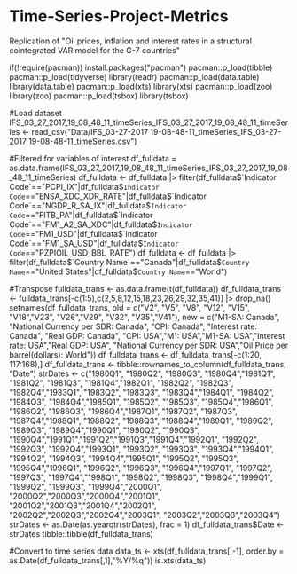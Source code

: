 # Time-Series-Project-Metrics
Replication of "Oil prices, inflation and interest rates in a structural cointegrated VAR model for the G-7 countries"

if(!require(pacman)) install.packages("pacman")
pacman::p_load(tibble)
pacman::p_load(tidyverse)
library(readr)
pacman::p_load(data.table)
library(data.table)
pacman::p_load(xts)
library(xts)
pacman::p_load(zoo)
library(zoo)
pacman::p_load(tsbox)
library(tsbox)

#Load dataset
IFS_03_27_2017_19_08_48_11_timeSeries_IFS_03_27_2017_19_08_48_11_timeSeries <- read_csv("Data/IFS_03-27-2017 19-08-48-11_timeSeries_IFS_03-27-2017 19-08-48-11_timeSeries.csv")

#Filtered for variables of interest
df_fulldata = as.data.frame(IFS_03_27_2017_19_08_48_11_timeSeries_IFS_03_27_2017_19_08_48_11_timeSeries)
df_fulldata <- df_fulldata |> filter(df_fulldata$`Indicator Code`=="PCPI_IX"|df_fulldata$`Indicator Code`=="ENSA_XDC_XDR_RATE"|df_fulldata$`Indicator Code`=="NGDP_R_SA_IX"|df_fulldata$`Indicator Code`=="FITB_PA"|df_fulldata$`Indicator Code`=="FM1_A2_SA_XDC"|df_fulldata$`Indicator Code`=="FM1_USD"|df_fulldata$`Indicator Code`=="FM1_SA_USD"|df_fulldata$`Indicator Code`=="PZPIOIL_USD_BBL_RATE") 
df_fulldata <- df_fulldata |> filter(df_fulldata$`Country Name`=="Canada"|df_fulldata$`Country Name`=="United States"|df_fulldata$`Country Name`=="World")

#Transpose
fulldata_trans <- as.data.frame(t(df_fulldata))
df_fulldata_trans <- fulldata_trans[-c(1:5),c(2,5,8,12,15,18,23,26,29,32,35,41)] |> drop_na()
setnames(df_fulldata_trans, old = c("V2", "V5", "V8", "V12", "V15", "V18","V23", "V26","V29", "V32", "V35","V41"), new = c("M1-SA: Canada", "National Currency per SDR: Canada", "CPI: Canada", "Interest rate: Canada", "Real GDP: Canada", "CPI: USA","M1: USA","M1-SA: USA","Interest rate: USA","Real GDP: USA", "National Currency per SDR: USA","Oil Price per barrel(dollars): World"))
df_fulldata_trans <- df_fulldata_trans[-c(1:20, 117:168),]
df_fulldata_trans <- tibble::rownames_to_column(df_fulldata_trans, "Date")
strDates <- c("1980Q1", "1980Q2", "1980Q3", "1980Q4","1981Q1", "1981Q2", "1981Q3", "1981Q4","1982Q1", "1982Q2", "1982Q3", "1982Q4","1983Q1", "1983Q2", "1983Q3", "1983Q4","1984Q1", "1984Q2", "1984Q3", "1984Q4","1985Q1", "1985Q2", "1985Q3", "1985Q4","1986Q1", "1986Q2", "1986Q3", "1986Q4","1987Q1", "1987Q2", "1987Q3", "1987Q4","1988Q1", "1988Q2", "1988Q3", "1988Q4","1989Q1", "1989Q2", "1989Q3", "1989Q4","1990Q1", "1990Q2", "1990Q3", "1990Q4","1991Q1","1991Q2","1991Q3","1991Q4","1992Q1", "1992Q2", "1992Q3", "1992Q4","1993Q1", "1993Q2", "1993Q3", "1993Q4","1994Q1", "1994Q2", "1994Q3", "1994Q4","1995Q1", "1995Q2", "1995Q3", "1995Q4","1996Q1", "1996Q2", "1996Q3", "1996Q4","1997Q1", "1997Q2", "1997Q3", "1997Q4","1998Q1", "1998Q2", "1998Q3", "1998Q4","1999Q1", "1999Q2", "1999Q3", "1999Q4","2000Q1", "2000Q2","2000Q3","2000Q4","2001Q1", "2001Q2","2001Q3","2001Q4","2002Q1", "2002Q2","2002Q3","2002Q4","2003Q1", "2003Q2","2003Q3","2003Q4")
strDates <- as.Date(as.yearqtr(strDates), frac = 1)
df_fulldata_trans$Date <- strDates
tibble::tibble(df_fulldata_trans)

#Convert to time series data
data_ts <- xts(df_fulldata_trans[,-1], order.by = as.Date(df_fulldata_trans[,1],"%Y/%q"))
is.xts(data_ts)

